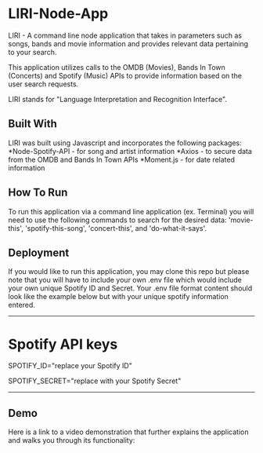 # LIRI-Node-App
LIRI - A command line node application that takes in parameters such as songs, bands and movie information and provides relevant data
pertaining to your search.

This application utilizes calls to the OMDB (Movies), Bands In Town (Concerts) and Spotify (Music) APIs to provide information
based on the user search requests.

LIRI stands for "Language Interpretation and Recognition Interface".

## Built With
LIRI was built using Javascript and incorporates the following packages:
*Node-Spotify-API - for song and artist information
*Axios - to secure data from the OMDB and Bands In Town APIs
*Moment.js - for date related information


## How To Run
To run this application via a command line application (ex. Terminal) you will need to use the following commands to search 
for the desired data:
'movie-this', 'spotify-this-song', 'concert-this', and 'do-what-it-says'.

## Deployment
If you would like to run this application, you may clone this repo but please note that you will have to include your own .env
file which would include your own unique Spotify ID and Secret. Your .env file format content should look like the example below but
with your unique spotify information entered.

---------------------------------------------------
# Spotify API keys

SPOTIFY_ID="replace your Spotify ID"

SPOTIFY_SECRET="replace with your Spotify Secret"

---------------------------------------------------



## Demo
Here is a link to a video demonstration that further explains the application and walks you through its functionality:



